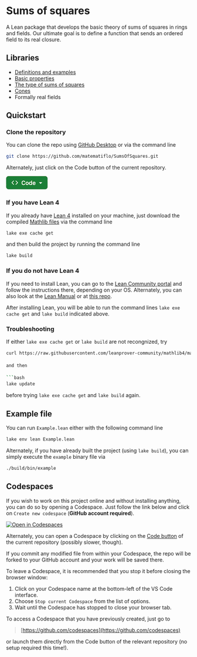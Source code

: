 # Sums of squares

A Lean package that develops the basic theory of sums of squares in rings and fields. Our ultimate goal is to define a function that sends an ordered field to its real closure.

## Libraries

- [Definitions and examples](SumSq/Defs.md)
- [Basic properties](SumSq/Props.md)
- [The type of sums of squares](SumSq/Basic.md)
- [Cones](SumSq/Cones.md)
- Formally real fields

## Quickstart

### Clone the repository

You can clone the repo using [GitHub Desktop](https://docs.github.com/en/desktop/installing-and-authenticating-to-github-desktop/installing-github-desktop) or via the command line

```bash
git clone https://github.com/matematiflo/SumsOfSquares.git
```

Alternately, just click on the Code button of the current repository.

[![Code Button](img/Code_small.png)](https://github.com/matematiflo/SumsOfSquares)

### If you have Lean 4

If you already have [Lean 4](https://lean-lang.org) installed on your machine, just download the compiled [Mathlib files](https://github.com/leanprover-community/mathlib4) via the command line

```bash
lake exe cache get
```

and then build the project by running the command line

```bash
lake build
```

### If you do not have Lean 4

If you need to install Lean, you can go to the [Lean Community portal](https://leanprover-community.github.io/get_started.html) and follow the instructions there, depending on your OS. Alternately, you can also look at the [Lean Manual](https://lean-lang.org/lean4/doc/quickstart.html) or at [this repo](https://github.com/matematiflo/LeanPackage).

After installing Lean, you will be able to run the command lines `lake exe cache get` and `lake build` indicated above.

### Troubleshooting

If either `lake exe cache get` or `lake build` are not recongnized, try

```bash
curl https://raw.githubusercontent.com/leanprover-community/mathlib4/master/lean-toolchain -o lean-toolchain```

and then

```bash
lake update
```

before trying `lake exe cache get` and `lake build` again.

## Example file

You can run `Example.lean` either with the following command line

```bash
lake env lean Example.lean
```

Alternately, if you have already built the project (using `lake build`), you can simply execute the `example` binary file via

```bash
./build/bin/example
```

## Codespaces

If you wish to work on this project online and without installing anything, you can do so by opening a Codespace. Just follow the link below and click on `Create new codespace` (**GitHub account required**).

[![Open in Codespaces](https://github.com/codespaces/badge.svg)](https://github.com/codespaces/new/matematiflo/SumsOfSquares)
  
Alternately, you can open a Codespace by clicking on the [Code button](https://github.com/matematiflo/LeanPackage) of the current repository (possibly slower, though).

If you commit any modified file from within your Codespace, the repo will be forked to your GitHub account and your work will be saved there.

To leave a Codespace, it is recommended that you stop it before closing the browser window:

1. Click on your Codespace name at the bottom-left of the VS Code interface.
2. Choose `Stop current Codespace` from the list of options.
3. Wait until the Codespace has stopped to close your browser tab.

To access a Codespace that you have previously created, just go to

> [https://github.com/codespaces](https://github.com/codespaces)

or launch them directly from the Code button of the relevant repository (no setup required this time!).
